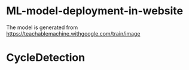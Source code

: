 # ML-model-deployment-in-website
The model is generated from https://teachablemachine.withgoogle.com/train/image 
# CycleDetection

